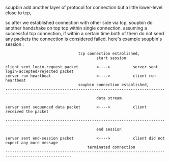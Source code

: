 soupbin add another layer of protocol for connection but a little lower-level close to tcp,

 so after we established connection with other side via tcp, soupbin do another handshake on top tcp within single connection.
 assuming a successful tcp connection, if within a certain time both of them do not send any packets
 the connection is considered failed. here's example soupbin's session :



    								tcp connection established,
    										start session

    client sent login-request packet		<---->			server sent login-accepted/rejected packet
    server run heartbeat				    <---->			client run heartbeat
    								soupbin connection established,
    --------------------------------------------------------------------------------------------------
    										data stream

    server sent sequenced data packet 		<---->			client received the packet

    ---------------------------------------------------------------------------------------------------
    										end session

    server sent end-session packet 			<---->			client did not expect any more message
    									terminated connection
    ---------------------------------------------------------------------------------------------------



